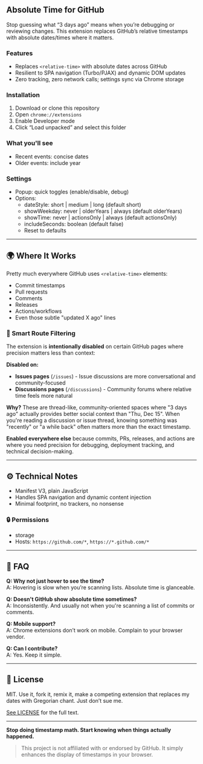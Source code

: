 ## Absolute Time for GitHub

Stop guessing what “3 days ago” means when you’re debugging or reviewing changes. This extension replaces GitHub’s relative timestamps with absolute dates/times where it matters.

### Features
- Replaces `<relative-time>` with absolute dates across GitHub
- Resilient to SPA navigation (Turbo/PJAX) and dynamic DOM updates
- Zero tracking, zero network calls; settings sync via Chrome storage

### Installation
1. Download or clone this repository
2. Open `chrome://extensions`
3. Enable Developer mode
4. Click “Load unpacked” and select this folder

### What you'll see
- Recent events: concise dates
- Older events: include year

### Settings
- Popup: quick toggles (enable/disable, debug)
- Options:
  - dateStyle: short | medium | long (default short)
  - showWeekday: never | olderYears | always (default olderYears)
  - showTime: never | actionsOnly | always (default actionsOnly)
  - includeSeconds: boolean (default false)
  - Reset to defaults

---

## 🌍 Where It Works

Pretty much everywhere GitHub uses `<relative-time>` elements:
- Commit timestamps
- Pull requests
- Comments
- Releases
- Actions/workflows
- Even those subtle "updated X ago" lines

### 🎯 Smart Route Filtering

The extension is **intentionally disabled** on certain GitHub pages where precision matters less than context:

**Disabled on:**
- **Issues pages** (`/issues`) - Issue discussions are more conversational and community-focused
- **Discussions pages** (`/discussions`) - Community forums where relative time feels more natural

**Why?** These are thread-like, community-oriented spaces where "3 days ago" actually provides better social context than "Thu, Dec 15". When you're reading a discussion or issue thread, knowing something was "recently" or "a while back" often matters more than the exact timestamp.

**Enabled everywhere else** because commits, PRs, releases, and actions are where you need precision for debugging, deployment tracking, and technical decision-making.

---

## ⚙️ Technical Notes

- Manifest V3, plain JavaScript
- Handles SPA navigation and dynamic content injection
- Minimal footprint, no trackers, no nonsense

### 🔒 Permissions
- storage
- Hosts: `https://github.com/*`, `https://*.github.com/*`

---

## 🤔 FAQ

**Q: Why not just hover to see the time?**  \
A: Hovering is slow when you’re scanning lists. Absolute time is glanceable.

**Q: Doesn't GitHub show absolute time sometimes?**  
A: Inconsistently. And usually not when you're scanning a list of commits or comments.

**Q: Mobile support?**  
A: Chrome extensions don’t work on mobile. Complain to your browser vendor.

**Q: Can I contribute?**  \
A: Yes. Keep it simple.

---

## 📜 License

MIT. Use it, fork it, remix it, make a competing extension that replaces my dates with Gregorian chant. Just don’t sue me.

[See LICENSE](./LICENSE) for the full text.

---

**Stop doing timestamp math. Start knowing when things actually happened.**

> This project is not affiliated with or endorsed by GitHub. It simply enhances the display of timestamps in your browser.